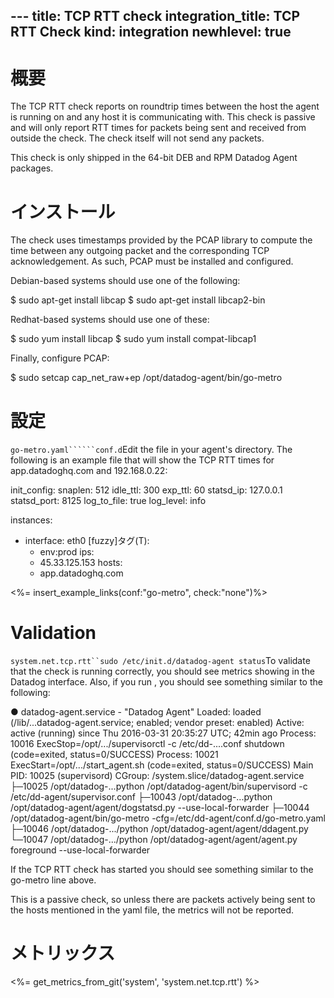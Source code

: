--- title: TCP RTT check integration_title: TCP RTT Check kind: integration
newhlevel: true
---
# 概要

The TCP RTT check reports on roundtrip times between the host the agent is running on and any host it is communicating with. This check is passive and will only report RTT times for packets being sent and received from outside the check. The check itself will not send any packets.

This check is only shipped in the 64-bit DEB and RPM Datadog Agent packages.

# インストール

The check uses timestamps provided by the PCAP library to compute the time between any outgoing packet and the corresponding TCP acknowledgement. As such, PCAP must be installed and configured.

Debian-based systems should use one of the following:

$ sudo apt-get install libcap
$ sudo apt-get install libcap2-bin

Redhat-based systems should use one of these:

$ sudo yum install libcap
$ sudo yum install compat-libcap1

Finally, configure PCAP:

$ sudo setcap cap_net_raw+ep /opt/datadog-agent/bin/go-metro

# 設定

```go-metro.yaml``````conf.d```Edit the  file in your agent's  directory. The following is an example file that will show the TCP RTT times for app.datadoghq.com and 192.168.0.22:

init_config:
  snaplen: 512
  idle_ttl: 300
  exp_ttl: 60
  statsd_ip: 127.0.0.1
  statsd_port: 8125
  log_to_file: true
  log_level: info

instances:
  - interface: eth0
    [fuzzy]タグ(T):
      - env:prod
    ips:
      - 45.33.125.153
    hosts:
      - app.datadoghq.com


<%= insert_example_links(conf:"go-metro", check:"none")%>

# Validation

`system.net.tcp.rtt``sudo /etc/init.d/datadog-agent status`To validate that the check is running correctly, you should see  metrics showing in the Datadog interface. Also, if you run , you should see something similar to the following:

● datadog-agent.service - "Datadog Agent"
   Loaded: loaded (/lib/...datadog-agent.service; enabled; vendor preset: enabled)
   Active: active (running) since Thu 2016-03-31 20:35:27 UTC; 42min ago
  Process: 10016 ExecStop=/opt/.../supervisorctl -c /etc/dd-....conf shutdown (code=exited, status=0/SUCCESS)
  Process: 10021 ExecStart=/opt/.../start_agent.sh (code=exited, status=0/SUCCESS)
 Main PID: 10025 (supervisord)
   CGroup: /system.slice/datadog-agent.service
           ├─10025 /opt/datadog-...python /opt/datadog-agent/bin/supervisord -c /etc/dd-agent/supervisor.conf
           ├─10043 /opt/datadog-...python /opt/datadog-agent/agent/dogstatsd.py --use-local-forwarder
           ├─10044 /opt/datadog-agent/bin/go-metro -cfg=/etc/dd-agent/conf.d/go-metro.yaml
           ├─10046 /opt/datadog-.../python /opt/datadog-agent/agent/ddagent.py
           └─10047 /opt/datadog-.../python /opt/datadog-agent/agent/agent.py foreground --use-local-forwarder

If the TCP RTT check has started you should see something similar to the go-metro line above.

This is a passive check, so unless there are packets actively being sent to the hosts mentioned in the yaml file, the metrics will not be reported.

# メトリックス

<%= get_metrics_from_git('system', 'system.net.tcp.rtt') %>
